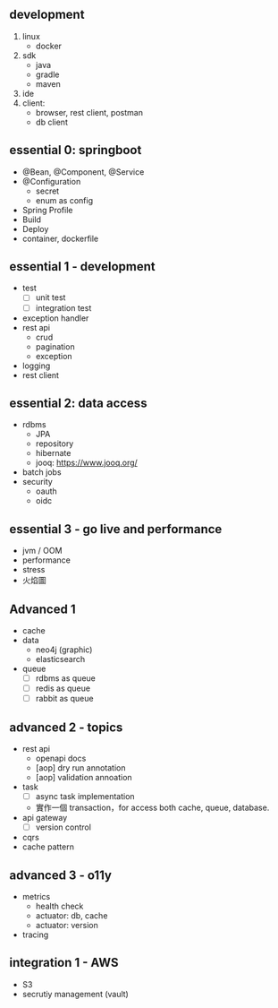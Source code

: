 

## development

1. linux
    - docker
2. sdk
    - java
    - gradle
    - maven
3. ide
4. client: 
    - browser, rest client, postman
    - db client

## essential 0: springboot

- @Bean, @Component, @Service
- @Configuration
    - secret
    - enum as config
- Spring Profile
- Build
- Deploy
- container, dockerfile

## essential 1 - development

- test
    - [ ] unit test
    - [ ] integration test
- exception handler
- rest api
    - crud
    - pagination
    - exception
- logging
- rest client

## essential 2: data access

- rdbms
    - JPA
    - repository
    - hibernate
    - jooq: https://www.jooq.org/
- batch jobs
- security
    - oauth
    - oidc


## essential 3 - go live and performance

- jvm / OOM
- performance
- stress
- 火焰圖

## Advanced 1

- cache
- data
    - neo4j (graphic)
    - elasticsearch
- queue
    - [ ] rdbms as queue
    - [ ] redis as queue
    - [ ] rabbit as queue    

## advanced 2 - topics

- rest api
    - openapi docs
    - [aop] dry run annotation
    - [aop] validation annoation
- task
    - [ ] async task implementation
    - 實作一個 transaction，for access both cache, queue, database.
- api gateway
    - [ ] version control
- cqrs
- cache pattern

## advanced 3 - o11y

- metrics
    - health check
    - actuator: db, cache
    - actuator: version
- tracing


## integration 1 - AWS

- S3
- secrutiy management (vault)


